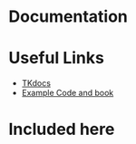 # Documentation #

# Useful Links

* [TKdocs](https://tkdocs.com/)
* [Example Code and book](https://github.com/Dvlv/Tkinter-By-Example)

# Included here
